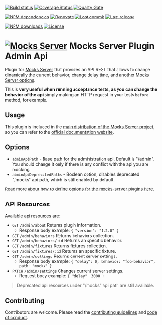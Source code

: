 [![Build status][build-image]][build-url] [![Coverage Status][coveralls-image]][coveralls-url] [![Quality Gate][quality-gate-image]][quality-gate-url]

[![NPM dependencies][npm-dependencies-image]][npm-dependencies-url] [![Renovate](https://img.shields.io/badge/renovate-enabled-brightgreen.svg)](https://renovatebot.com) [![Last commit][last-commit-image]][last-commit-url] [![Last release][release-image]][release-url] 

[![NPM downloads][npm-downloads-image]][npm-downloads-url] [![License][license-image]][license-url]


# [![Mocks Server][logo-url]][website-url] Mocks Server Plugin Admin Api

Plugin for [Mocks Server][website-url] that provides an API REST that allows to change dinamically the current behavior, change delay time, and another [Mocks Server options][options-url].

This is __very useful when running acceptance tests, as you can change the behavior of the api__ simply making an HTTP request in your tests `before` method, for example.

## Usage

This plugin is included in the [main distribution of the Mocks Server project][main-distribution-url], so you can refer to the [official documentation website][website-url].

## Options

* `adminApiPath` - Base path for the administration api. Default is "/admin". You should change it only if there is any conflict with the api you are mocking.
* `adminApiDeprecatedPaths` - Boolean option, disables deprecated "/mocks" api path, which is still enabled by default.

Read more about [how to define options for the mocks-server plugins here](https://www.mocks-server.org/docs/configuration-options).

## API Resources

Available api resources are:

* `GET` `/admin/about` Returns plugin information.
  * Response body example: `{ "version": "1.2.0" }`
* `GET` `/admin/behaviors` Returns behaviors collection.
* `GET` `/admin/behaviors/:id` Returns an specific behavior.
* `GET` `/admin/fixtures` Returns fixtures collection.
* `GET` `/admin/fixtures/:id` Returns an specific fixture.
* `GET` `/admin/settings` Returns current server settings.
  * Response body example: `{ "delay": 0, behavior: "foo-behavior", path: "mocks" }`
* `PATCH` `/admin/settings` Changes current server settings.
  * Request body example: `{ "delay": 3000 }`

> Deprecated api resources under "/mocks" api path are still available.

## Contributing

Contributors are welcome.
Please read the [contributing guidelines](.github/CONTRIBUTING.md) and [code of conduct](.github/CODE_OF_CONDUCT.md).

[website-url]: https://www.mocks-server.org
[main-distribution-url]: https://www.npmjs.com/package/@mocks-server/main
[options-url]: https://www.mocks-server.org/docs/configuration-options
[logo-url]: https://www.mocks-server.org/img/logo_120.png

[coveralls-image]: https://coveralls.io/repos/github/mocks-server/plugin-admin-api/badge.svg
[coveralls-url]: https://coveralls.io/github/mocks-server/plugin-admin-api
[build-image]: https://github.com/mocks-server/plugin-admin-api/workflows/build/badge.svg?branch=master
[build-url]: https://github.com/mocks-server/plugin-admin-api/actions?query=workflow%3Abuild+branch%3Amaster
[last-commit-image]: https://img.shields.io/github/last-commit/mocks-server/plugin-admin-api.svg
[last-commit-url]: https://github.com/mocks-server/plugin-admin-api/commits
[license-image]: https://img.shields.io/npm/l/@mocks-server/plugin-admin-api.svg
[license-url]: https://github.com/mocks-server/plugin-admin-api/blob/master/LICENSE
[npm-downloads-image]: https://img.shields.io/npm/dm/@mocks-server/plugin-admin-api.svg
[npm-downloads-url]: https://www.npmjs.com/package/@mocks-server/plugin-admin-api
[npm-dependencies-image]: https://img.shields.io/david/mocks-server/plugin-admin-api.svg
[npm-dependencies-url]: https://david-dm.org/mocks-server/plugin-admin-api
[quality-gate-image]: https://sonarcloud.io/api/project_badges/measure?project=mocks-server-plugin-admin-api&metric=alert_status
[quality-gate-url]: https://sonarcloud.io/dashboard?id=mocks-server-plugin-admin-api
[release-image]: https://img.shields.io/github/release-date/mocks-server/plugin-admin-api.svg
[release-url]: https://github.com/mocks-server/plugin-admin-api/releases
